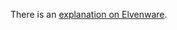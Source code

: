 There is an [explanation on Elvenware][erb].

[erb]: https://www.elvenware.com/charlie/development/web/JavaScript/JavaScriptReact.html#radio-buttons